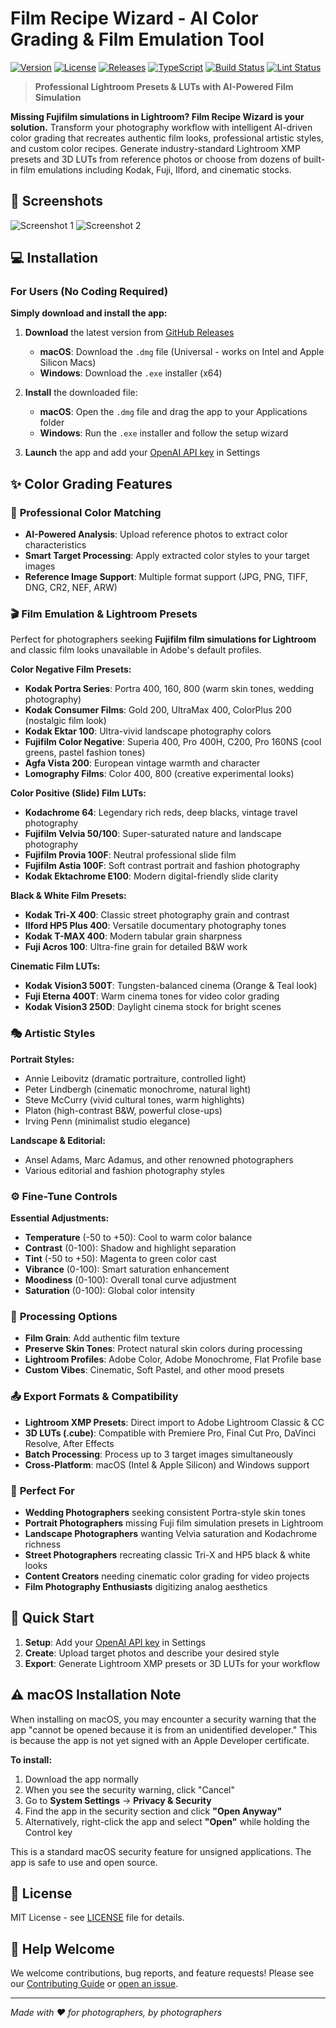 # Film Recipe Wizard - AI Color Grading & Film Emulation Tool

[![Version](https://img.shields.io/badge/version-2.2.1-blue.svg)](package.json)
[![License](https://img.shields.io/badge/license-MIT-green.svg)](LICENSE)
[![Releases](https://img.shields.io/github/v/release/tesenwein/filmRecipeWizard?include_prereleases&label=releases)](https://github.com/tesenwein/filmRecipeWizard/releases)
[![TypeScript](https://img.shields.io/badge/typescript-%3E%3D5.9.2-blue.svg)](package.json)
[![Build Status](https://img.shields.io/badge/build-passing-brightgreen.svg)](#)
[![Lint Status](https://img.shields.io/badge/lint-passing-brightgreen.svg)](#)

> **Professional Lightroom Presets & LUTs with AI-Powered Film Simulation**

**Missing Fujifilm simulations in Lightroom? Film Recipe Wizard is your solution.** Transform your photography workflow with intelligent AI-driven color grading that recreates authentic film looks, professional artistic styles, and custom color recipes. Generate industry-standard Lightroom XMP presets and 3D LUTs from reference photos or choose from dozens of built-in film emulations including Kodak, Fuji, Ilford, and cinematic stocks.

## 📸 Screenshots

![Screenshot 1](assets/screenshots/screen1.png)
![Screenshot 2](assets/screenshots/screen2.png)

## 💻 Installation

### For Users (No Coding Required)

**Simply download and install the app:**

1. **Download** the latest version from [GitHub Releases](https://github.com/tesenwein/filmRecipeWizard/releases/latest)
   - **macOS**: Download the `.dmg` file (Universal - works on Intel and Apple Silicon Macs)
   - **Windows**: Download the `.exe` installer (x64)

2. **Install** the downloaded file:
   - **macOS**: Open the `.dmg` file and drag the app to your Applications folder
   - **Windows**: Run the `.exe` installer and follow the setup wizard

3. **Launch** the app and add your [OpenAI API key](https://platform.openai.com/api-keys) in Settings

## ✨ Color Grading Features

### 🎨 **Professional Color Matching**
- **AI-Powered Analysis**: Upload reference photos to extract color characteristics
- **Smart Target Processing**: Apply extracted color styles to your target images
- **Reference Image Support**: Multiple format support (JPG, PNG, TIFF, DNG, CR2, NEF, ARW)

### 🎬 **Film Emulation & Lightroom Presets**
Perfect for photographers seeking **Fujifilm film simulations for Lightroom** and classic film looks unavailable in Adobe's default profiles.

**Color Negative Film Presets:**
- **Kodak Portra Series**: Portra 400, 160, 800 (warm skin tones, wedding photography)
- **Kodak Consumer Films**: Gold 200, UltraMax 400, ColorPlus 200 (nostalgic film look)
- **Kodak Ektar 100**: Ultra-vivid landscape photography colors
- **Fujifilm Color Negative**: Superia 400, Pro 400H, C200, Pro 160NS (cool greens, pastel fashion tones)
- **Agfa Vista 200**: European vintage warmth and character
- **Lomography Films**: Color 400, 800 (creative experimental looks)

**Color Positive (Slide) Film LUTs:**
- **Kodachrome 64**: Legendary rich reds, deep blacks, vintage travel photography
- **Fujifilm Velvia 50/100**: Super-saturated nature and landscape photography
- **Fujifilm Provia 100F**: Neutral professional slide film
- **Fujifilm Astia 100F**: Soft contrast portrait and fashion photography  
- **Kodak Ektachrome E100**: Modern digital-friendly slide clarity

**Black & White Film Presets:**
- **Kodak Tri-X 400**: Classic street photography grain and contrast
- **Ilford HP5 Plus 400**: Versatile documentary photography tones
- **Kodak T-MAX 400**: Modern tabular grain sharpness
- **Fuji Acros 100**: Ultra-fine grain for detailed B&W work

**Cinematic Film LUTs:**
- **Kodak Vision3 500T**: Tungsten-balanced cinema (Orange & Teal look)
- **Fuji Eterna 400T**: Warm cinema tones for video color grading
- **Kodak Vision3 250D**: Daylight cinema stock for bright scenes

### 🎭 **Artistic Styles**
**Portrait Styles:**
- Annie Leibovitz (dramatic portraiture, controlled light)
- Peter Lindbergh (cinematic monochrome, natural light)
- Steve McCurry (vivid cultural tones, warm highlights)
- Platon (high-contrast B&W, powerful close-ups)
- Irving Penn (minimalist studio elegance)

**Landscape & Editorial:**
- Ansel Adams, Marc Adamus, and other renowned photographers
- Various editorial and fashion photography styles

### ⚙️ **Fine-Tune Controls**
**Essential Adjustments:**
- **Temperature** (-50 to +50): Cool to warm color balance
- **Contrast** (0-100): Shadow and highlight separation
- **Tint** (-50 to +50): Magenta to green color cast
- **Vibrance** (0-100): Smart saturation enhancement
- **Moodiness** (0-100): Overall tonal curve adjustment
- **Saturation** (0-100): Global color intensity

### 🔧 **Processing Options**
- **Film Grain**: Add authentic film texture
- **Preserve Skin Tones**: Protect natural skin colors during processing
- **Lightroom Profiles**: Adobe Color, Adobe Monochrome, Flat Profile base
- **Custom Vibes**: Cinematic, Soft Pastel, and other mood presets

### 📤 **Export Formats & Compatibility**
- **Lightroom XMP Presets**: Direct import to Adobe Lightroom Classic & CC
- **3D LUTs (.cube)**: Compatible with Premiere Pro, Final Cut Pro, DaVinci Resolve, After Effects
- **Batch Processing**: Process up to 3 target images simultaneously
- **Cross-Platform**: macOS (Intel & Apple Silicon) and Windows support

### 🎯 **Perfect For**
- **Wedding Photographers** seeking consistent Portra-style skin tones
- **Portrait Photographers** missing Fuji film simulation presets in Lightroom  
- **Landscape Photographers** wanting Velvia saturation and Kodachrome richness
- **Street Photographers** recreating classic Tri-X and HP5 black & white looks
- **Content Creators** needing cinematic color grading for video projects
- **Film Photography Enthusiasts** digitizing analog aesthetics

## 🚀 Quick Start

1. **Setup**: Add your [OpenAI API key](https://platform.openai.com/api-keys) in Settings
2. **Create**: Upload target photos and describe your desired style
3. **Export**: Generate Lightroom XMP presets or 3D LUTs for your workflow

## ⚠️ macOS Installation Note

When installing on macOS, you may encounter a security warning that the app "cannot be opened because it is from an unidentified developer." This is because the app is not yet signed with an Apple Developer certificate.

**To install:**
1. Download the app normally
2. When you see the security warning, click "Cancel"
3. Go to **System Settings** → **Privacy & Security**
4. Find the app in the security section and click **"Open Anyway"**
5. Alternatively, right-click the app and select **"Open"** while holding the Control key

This is a standard macOS security feature for unsigned applications. The app is safe to use and open source.

## 📄 License

MIT License - see [LICENSE](LICENSE) file for details.

## 🤝 Help Welcome

We welcome contributions, bug reports, and feature requests! Please see our [Contributing Guide](CONTRIBUTING.md) or [open an issue](https://github.com/tesenwein/filmRecipeWizard/issues).

---

*Made with ❤️ for photographers, by photographers*